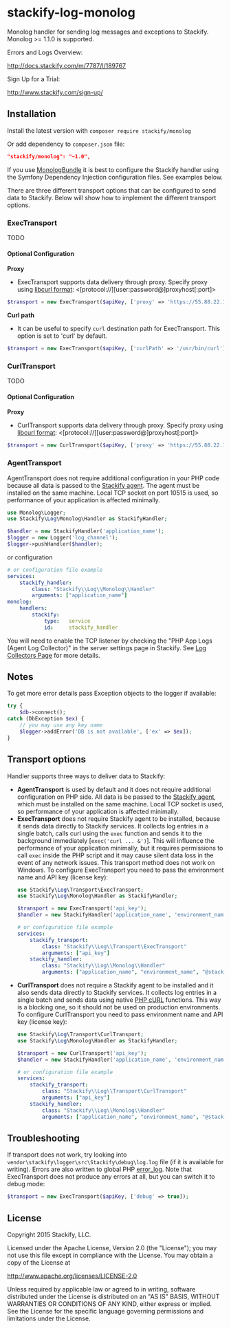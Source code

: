 stackify-log-monolog
================

Monolog handler for sending log messages and exceptions to Stackify.
Monolog >= 1.1.0 is supported.

Errors and Logs Overview:

http://docs.stackify.com/m/7787/l/189767

Sign Up for a Trial:

http://www.stackify.com/sign-up/

## Installation

Install the latest version with `composer require stackify/monolog`

Or add dependency to `composer.json` file:
```json
"stackify/monolog": "~1.0",
```

If you use [MonologBundle](https://github.com/symfony/MonologBundle) it is best to configure the Stackify handler using the Symfony Dependency Injection configuration files. See examples below.

There are three different transport options that can be configured to send data to Stackify.  Below will show how to implement the different transport options.

### ExecTransport

TODO

#### Optional Configuration

<b>Proxy</b>
- ExecTransport supports data delivery through proxy. Specify proxy using [libcurl format](http://curl.haxx.se/libcurl/c/CURLOPT_PROXY.html): <[protocol://][user:password@]proxyhost[:port]>
```php
$transport = new ExecTransport($apiKey, ['proxy' => 'https://55.88.22.11:3128']);
```

<b>Curl path</b>
- It can be useful to specify ```curl``` destination path for ExecTransport. This option is set to 'curl' by default.
```php
$transport = new ExecTransport($apiKey, ['curlPath' => '/usr/bin/curl']);
```

### CurlTransport

TODO

#### Optional Configuration

<b>Proxy</b>
- CurlTransport supports data delivery through proxy. Specify proxy using [libcurl format](http://curl.haxx.se/libcurl/c/CURLOPT_PROXY.html): <[protocol://][user:password@]proxyhost[:port]>
```php
$transport = new CurlTransport($apiKey, ['proxy' => 'https://55.88.22.11:3128']);
```

### AgentTransport

AgentTransport does not require additional configuration in your PHP code because all data is passed to the [Stackify agent](https://stackify.screenstepslive.com/s/3095/m/7787/l/119709-installation-for-linux). The agent must be installed on the same machine. Local TCP socket on port 10515 is used, so performance of your application is affected minimally.

```php
use Monolog\Logger;
use Stackify\Log\Monolog\Handler as StackifyHandler;

$handler = new StackifyHandler('application_name');
$logger = new Logger('log_channel');
$logger->pushHandler($handler);
```

or configuration

```yml
# or configuration file example
services:
    stackify_handler:
        class: "Stackify\\Log\\Monolog\\Handler"
        arguments: ["application_name"]
monolog:
    handlers:
        stackify:
            type:   service
            id:     stackify_handler
```

You will need to enable the TCP listener by checking the "PHP App Logs (Agent Log Collector)" in the server settings page in Stackify. See [Log Collectors Page](http://docs.stackify.com/m/7787/l/302705-log-collectors) for more details.

## Notes

To get more error details pass Exception objects to the logger if available:
```php
try {
    $db->connect();
catch (DbException $ex) {
    // you may use any key name
    $logger->addError('DB is not available', ['ex' => $ex]);
}
```








## <a name="transport"></a>Transport options
Handler supports three ways to deliver data to Stackify:

- <b>AgentTransport</b> is used by default and it does not require additional configuration on PHP side. All data is be passed to the [Stackify agent](https://stackify.screenstepslive.com/s/3095/m/7787/l/119709-installation-for-linux), which must be installed on the same machine. Local TCP socket is used, so performance of your application is affected minimally.
- <b>ExecTransport</b> does not require Stackify agent to be installed, because it sends data directly to Stackify services. It collects log entries in a single batch, calls curl using the ```exec``` function and sends it to the background immediately [```exec('curl ... &')```]. This will influence the performance of your application minimally, but it requires permissions to call ```exec``` inside the PHP script and it may cause silent data loss in the event of any network issues. This transport method does not work on Windows. To configure ExecTransport you need to pass the environment name and API key (license key):
    ```php
    use Stackify\Log\Transport\ExecTransport;
    use Stackify\Log\Monolog\Handler as StackifyHandler;
    
    $transport = new ExecTransport('api_key');
    $handler = new StackifyHandler('application_name', 'environment_name', $transport);
    ```
    ```yml
    # or configuration file example
    services:
        stackify_transport:
            class: "Stackify\\Log\\Transport\ExecTransport"
            arguments: ["api_key"]
        stackify_handler:
            class: "Stackify\\Log\\Monolog\\Handler"
            arguments: ["application_name", "environment_name", "@stackify_transport"]
    ```
- <b>CurlTransport</b> does not require a Stackify agent to be installed and it also sends data directly to Stackify services. It collects log entries in a single batch and sends data using native [PHP cURL](http://php.net/manual/en/book.curl.php) functions. This way is a blocking one, so it should not be used on production environments. To configure CurlTransport you need to pass environment name and API key (license key):
    ```php
    use Stackify\Log\Transport\CurlTransport;
    use Stackify\Log\Monolog\Handler as StackifyHandler;
    
    $transport = new CurlTransport('api_key');
    $handler = new StackifyHandler('application_name', 'environment_name', $transport);
    ```
    ```yml
    # or configuration file example
    services:
        stackify_transport:
            class: "Stackify\\Log\\Transport\CurlTransport"
            arguments: ["api_key"]
        stackify_handler:
            class: "Stackify\\Log\\Monolog\\Handler"
            arguments: ["application_name", "environment_name", "@stackify_transport"]
    ```

## Troubleshooting
If transport does not work, try looking into ```vendor\stackify\logger\src\Stackify\debug\log.log``` file (if it is available for writing). Errors are also written to global PHP [error_log](http://php.net/manual/en/errorfunc.configuration.php#ini.error-log).
Note that ExecTransport does not produce any errors at all, but you can switch it to debug mode:
```php
$transport = new ExecTransport($apiKey, ['debug' => true]);
```

## License

Copyright 2015 Stackify, LLC.

Licensed under the Apache License, Version 2.0 (the "License");
you may not use this file except in compliance with the License.
You may obtain a copy of the License at

   http://www.apache.org/licenses/LICENSE-2.0

Unless required by applicable law or agreed to in writing, software
distributed under the License is distributed on an "AS IS" BASIS,
WITHOUT WARRANTIES OR CONDITIONS OF ANY KIND, either express or implied.
See the License for the specific language governing permissions and
limitations under the License.
